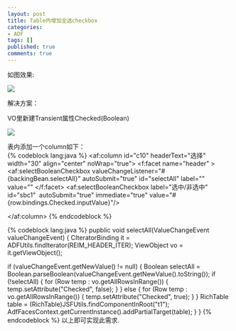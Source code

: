 ```yaml
---
layout: post
title: Table内增加全选checkbox
categories:
- ADF
tags: []
published: true
comments: true
---
```

如图效果:

![](../../../wp-content/uploads/T1.jpg)

解决方案：     

VO里新建Transient属性Checked(Boolean)    

![](../../../wp-content/uploads/T2-300x11.jpg)

表内添加一个column如下：    
{% codeblock lang:java %}
<af:column id="c10" headerText="选择" width="30" align="center" noWrap="true">
<f:facet name="header" >
<af:selectBooleanCheckbox valueChangeListener="#{backingBean.selectAll}" 
autoSubmit="true" id="selectAll"
label="" value=""
</f:facet>
<af:selectBooleanCheckbox label="选中/非选中" id="sbc1"  autoSubmit="true" immediate="true"
value="#{row.bindings.Checked.inputValue}"/>

</af:column>
{% endcodeblock %}

{% codeblock lang:java %}
pupblic void selectAll(ValueChangeEvent valueChangeEvent) {
CIteratorBinding it = ADFUtils.findIterator(REIM_HEADER_ITER);
ViewObject vo = it.getViewObject();

if (valueChangeEvent.getNewValue() != null) {
Boolean selectAll =
Boolean.parseBoolean(valueChangeEvent.getNewValue().toString());
if (!selectAll) {
for (Row temp : vo.getAllRowsInRange()) {
temp.setAttribute("Checked", false);
}
} else {
for (Row temp : vo.getAllRowsInRange()) {
temp.setAttribute("Checked", true);
}
}
RichTable table = (RichTable)JSFUtils.findComponentInRoot("t1");
AdfFacesContext.getCurrentInstance().addPartialTarget(table);
}
}
{% endcodeblock %}
以上即可实现此需求.
